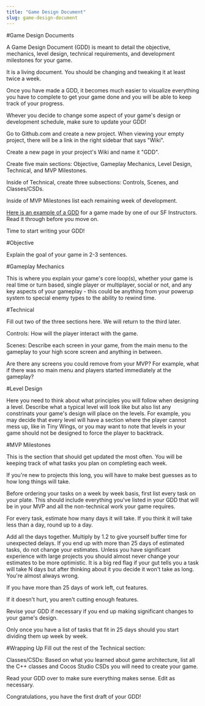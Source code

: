 ```yaml
---
title: "Game Design Document"
slug: game-design-document
---
```


#Game Design Documents

A Game Design Document (GDD) is meant to detail the objective, mechanics, level design, technical requirements, and development milestones for your game.

It is a living document. You should be changing and tweaking it at least twice a week.

Once you have made a GDD, it becomes much easier to visualize everything you have to complete to get your game done and you will be able to keep track of your progress.

Whever you decide to change some aspect of your game's design or development schedule, make sure to update your GDD!

Go to Github.com and create a new project. When viewing your empty project, there will be a link in the right sidebar that says "Wiki".

Create a new page in your project's Wiki and name it "GDD".

Create five main sections: Objective, Gameplay Mechanics, Level Design, Technical, and MVP Milestones.

Inside of Technical, create three subsections: Controls, Scenes, and Classes/CSDs.

Inside of MVP Milestones list each remaining week of development.

[Here is an example of a GDD](https://github.com/mgwu-students/dion-larson/wiki/ "Example GDD") for a game made by one of our SF Instructors. Read it through before you move on.

Time to start writing your GDD!


#Objective

Explain the goal of your game in 2-3 sentences. 

#Gameplay Mechanics

This is where you explain your game's core loop(s), whether your game is real time or turn based, single player or multiplayer, social or not, and any key aspects of your gameplay - this could be anything from your powerup system to special enemy types to the ability to rewind time.

#Technical

Fill out two of the three sections here. We will return to the third later.

Controls: How will the player interact with the game.

Scenes: Describe each screen in your game, from the main menu to the gameplay to your high score screen and anything in between.

Are there any screens you could remove from your MVP? For example, what if there was no main menu and players started immediately at the gameplay?

#Level Design

Here you need to think about what principles you will follow when designing a level. Describe what a typical level will look like but also list any constrinats your game's design will place on the levels. For example, you may decide that every level will have a section where the player cannot mess up, like in Tiny Wings, or you may want to note that levels in your game should not be designed to force the player to backtrack. 


#MVP Milestones 

This is the section that should get updated the most often. You will be keeping track of what tasks you plan on completing each week. 

 If you're new to projects this long, you will have to make best guesses as to how long things will take.

Before ordering your tasks on a week by week basis, first list every task on your plate. This should include everything you've listed in your GDD that will be in your MVP and all the non-technical work your game requires.

For every task, estimate how many days it will take. If you think it will take less than a day, round up to a day.

Add all the days together. Multiply by 1.2 to give yourself buffer time for unexpected delays. If you end up with more than 25 days of estimated tasks, do not change your estimates. Unless you have significant experience with large projects you should almost never change your estimates to be more optimistic. It is a big red flag if your gut tells you a task will take N days but after thinking about it you decide it won't take as long. You're almost always wrong. 

If you have more than 25 days of work left, cut features.

If it doesn't hurt, you aren't cutting enough features.

Revise your GDD if necessary if you end up making significant changes to your game's design.

Only once you have a list of tasks that fit in 25 days should you start dividing them up week by week.

#Wrapping Up
Fill out the rest of the Technical section:

Classes/CSDs: Based on what you learned about game architecture, list all the C++ classes and Cocos Studio CSDs you will need to create your game. 

Read your GDD over to make sure everything makes sense. Edit as necessary.

Congratulations, you have the first draft of your GDD!
